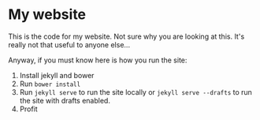 # My website

This is the code for my website. Not sure why you are looking at this. It's really not that useful to anyone else...

Anyway, if you must know here is how you run the site:

1. Install jekyll and bower
2. Run `bower install`
3. Run `jekyll serve` to run the site locally or `jekyll serve --drafts` to run the site with drafts enabled.
4. Profit
